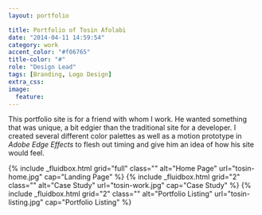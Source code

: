 ```yaml
---
layout: portfolio

title: Portfolio of Tosin Afolabi
date: "2014-04-11 14:59:54"
category: work
accent_color: "#f06765"
title-color: "#"
role: "Design Lead"
tags: [Branding, Logo Design]
extra_css:
image:
  feature: 
---
```

This portfolio site is for a friend with whom I work. He wanted something that was unique, a bit edgier than the traditional site for a developer. I created several different color palettes as well as a motion prototype in *Adobe Edge Effects* to flesh out timing and give him an idea of how his site would feel. 

{% include _fluidbox.html grid="full" class="" alt="Home Page" url="tosin-home.jpg" cap="Landing Page" %}
{% include _fluidbox.html grid="2" class="" alt="Case Study" url="tosin-work.jpg" cap="Case Study" %}
{% include _fluidbox.html grid="2" class="" alt="Portfolio Listing" url="tosin-listing.jpg" cap="Portfolio Listing" %}
